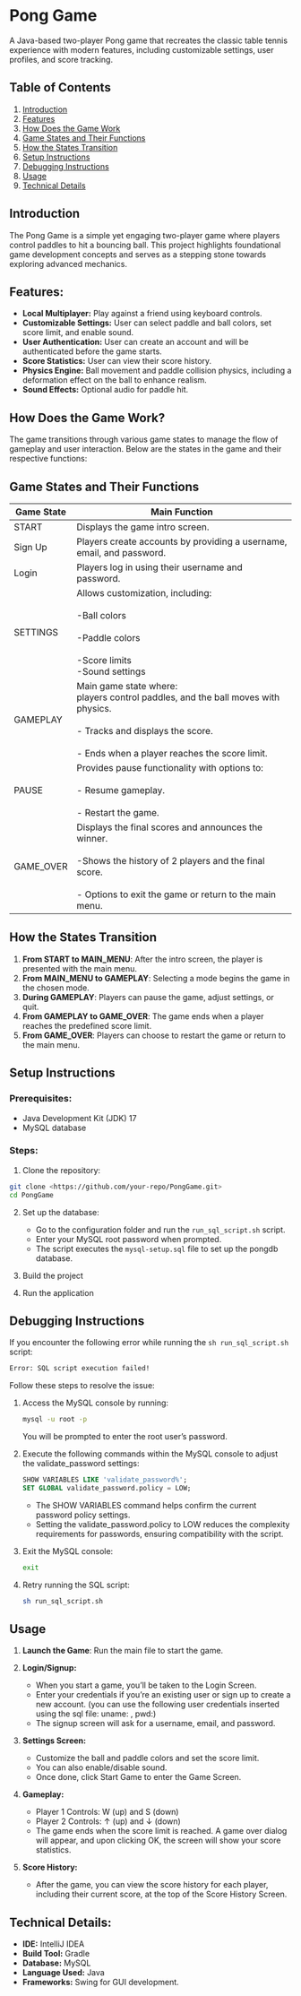 # Pong Game

A Java-based two-player Pong game that recreates the classic table tennis experience with modern features, including customizable settings, user profiles, and score tracking.

## Table of Contents

1. [Introduction](#introduction)
2. [Features](#features)
3. [How Does the Game Work](#how-does-the-game-work)
4. [Game States and Their Functions](#game-states-and-their-functions)
5. [How the States Transition](#how-the-states-transition)
6. [Setup Instructions](#setup-instructions)
7. [Debugging Instructions](#debugging-instructions)
8. [Usage](#usage)
9. [Technical Details](#technical-details)

## Introduction
The Pong Game is a simple yet engaging two-player game where players control paddles to hit a bouncing ball. This project highlights foundational game development concepts and serves as a stepping stone towards exploring advanced mechanics.

## Features:
- **Local Multiplayer:** Play against a friend using keyboard controls.
- **Customizable Settings:** User can select paddle and ball colors, set score limit, and enable sound.
- **User Authentication:** User can create an account and will be authenticated before the game starts.
- **Score Statistics:** User can view their score history.
- **Physics Engine:** Ball movement and paddle collision physics, including a deformation effect on the ball to enhance realism.
- **Sound Effects:** Optional audio for paddle hit.

## How Does the Game Work?

The game transitions through various game states to manage the flow of gameplay and user interaction. Below are the states in the game and their respective functions:

## Game States and Their Functions

| Game State | Main Function |
| --- | --- |
| START | Displays the game intro screen. |
| Sign Up | Players create accounts by providing a username, email, and password. |
| Login | Players log in using their username and password. |
| SETTINGS | Allows customization, including:<br><br>\-Ball colors<br><br>\-Paddle colors<br><br>\-Score limits  <br>\-Sound settings |
| GAMEPLAY | Main game state where:  <br>players control paddles, and the ball moves with physics.<br><br>\- Tracks and displays the score.<br><br>\- Ends when a player reaches the score limit. |
| PAUSE | Provides pause functionality with options to:<br><br>\- Resume gameplay.<br><br>\- Restart the game. |
| GAME_OVER | Displays the final scores and announces the winner.<br><br>\-Shows the history of 2 players and the final score.<br><br>\- Options to exit the game or return to the main menu. |

## How the States Transition

1. **From START to MAIN_MENU**: After the intro screen, the player is presented with the main menu.
2. **From MAIN_MENU to GAMEPLAY**: Selecting a mode begins the game in the chosen mode.
3. **During GAMEPLAY**: Players can pause the game, adjust settings, or quit.
4. **From GAMEPLAY to GAME_OVER**: The game ends when a player reaches the predefined score limit.
5. **From GAME_OVER**: Players can choose to restart the game or return to the main menu.

## Setup Instructions

### Prerequisites:

- Java Development Kit (JDK) 17
- MySQL database

### Steps:

1. Clone the repository:
```sh
git clone <https://github.com/your-repo/PongGame.git>
cd PongGame
```

2. Set up the database:
   - Go to the configuration folder and run the `run_sql_script.sh` script.
   - Enter your MySQL root password when prompted.
   - The script executes the `mysql-setup.sql` file to set up the pongdb database.

3. Build the project
4. Run the application


## Debugging Instructions

If you encounter the following error while running the `sh run_sql_script.sh` script:
```sh
Error: SQL script execution failed!
```

Follow these steps to resolve the issue:
1. Access the MySQL console by running:
   ```sh
   mysql -u root -p
   ```
   You will be prompted to enter the root user’s password.

2. Execute the following commands within the MySQL console to adjust the validate_password settings:
   ```sql
   SHOW VARIABLES LIKE 'validate_password%';
   SET GLOBAL validate_password.policy = LOW;
   ```
   - The SHOW VARIABLES command helps confirm the current password policy settings.
   - Setting the validate_password.policy to LOW reduces the complexity requirements for passwords, ensuring compatibility with the script.

3. Exit the MySQL console:
   ```sh
   exit
   ```

4. Retry running the SQL script:
   ```sh
   sh run_sql_script.sh
   ```

## Usage

1. **Launch the Game**: Run the main file to start the game.
2. **Login/Signup:**
   - When you start a game, you’ll be taken to the Login Screen.
   - Enter your credentials if you’re an existing user or sign up to create a new account. (you can use the following user credentials inserted using the sql file: uname: , pwd:)
   - The signup screen will ask for a username, email, and password.

3. **Settings Screen:**
    - Customize the ball and paddle colors and set the score limit.
    - You can also enable/disable sound.
    - Once done, click Start Game to enter the Game Screen.
4. **Gameplay:**
   - Player 1 Controls: W (up) and S (down)
   - Player 2 Controls: ↑ (up) and ↓ (down)
   - The game ends when the score limit is reached. A game over dialog will appear, and upon clicking OK, the screen will show your score statistics.

5. **Score History:**
   - After the game, you can view the score history for each player, including their current score, at the top of the Score History Screen.

## Technical Details:

- **IDE:** IntelliJ IDEA
- **Build Tool:** Gradle
- **Database:** MySQL
- **Language Used:** Java
- **Frameworks:** Swing for GUI development.